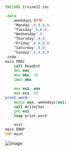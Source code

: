 ```asm
INCLUDE Irvine32.inc

.data
	weekdays BYTE
    "Monday",0,0,0,0,
    "Tuesday",0,0,0,
    "Wednesday",0,
    "Thursday",0,0,
    "Friday",0,0,0,0,
    "Saturday",0,0,
    "Sunday",0,0,0,0
.code
main PROC
	call ReadInt
	dec eax
	mov ebx, 10
	imul ebx

	mov esi, eax
	mov ecx, 10
print_word:
	movzx eax, weekdays[esi]
	call WriteChar
	inc esi
	loop print_word

	exit
main ENDP
END main
```
![image](https://github.com/user-attachments/assets/5d6c2d77-1746-4960-b245-afce63dafc4b)
